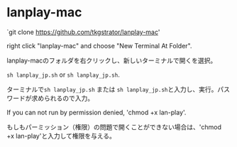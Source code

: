 # lanplay-mac

`git clone https://github.com/tkgstrator/lanplay-mac'

right click "lanplay-mac" and choose "New Terminal At Folder".

lanplay-macのフォルダを右クリックし、新しいターミナルで開くを選択。

`sh lanplay_jp.sh` or `sh lanplay_jp.sh`.

ターミナルで`sh lanplay_jp.sh` または `sh lanplay_jp.sh`と入力し、実行。パスワードが求められるので入力。

If you can not run by permission denied, 'chmod +x lan-play'.

もしもパーミッション（権限）の問題で開くことができない場合は、'chmod +x lan-play'と入力して権限を与える。
